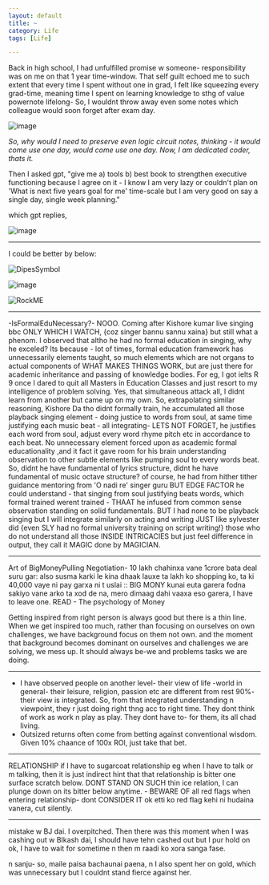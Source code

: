 ```yaml
---
layout: default
title: ~
category: Life
tags: [Life]

---
```


Back in high school, I had unfulfilled promise w someone- responsibility was on me on that 1 year time-window. That self guilt echoed me to such extent that every time I spent without one in grad, I felt like squeezing every grad-time, meaning time I spent on learning knowledge to sthg of value powernote lifelong- So, I wouldnt throw away even some notes which colleague would soon forget after exam day. 

![image](https://github.com/user-attachments/assets/c3832880-8354-48ce-b8c7-d38ca8d5ba8c)

_So, why would I need to preserve even logic circuit notes, thinking - it would come use one day, would come use one day. Now, I am dedicated coder, thats it._

Then I asked gpt, "give me a) tools b) best book to strengthen executive functioning because I agree on it - I know I am very lazy or couldn't plan on 'What is next five years goal for me' time-scale but I am very good on say a single day, single week planning."

which gpt replies, 

![image](https://github.com/user-attachments/assets/016f2e7c-a50c-43dc-8431-b57f6a256d04)

---
I could be better by below:

![DipesSymbol](https://github.com/user-attachments/assets/6c24f530-8022-43aa-9f44-ccb2c6400dd9)

![image](https://github.com/user-attachments/assets/a17cd2d1-08c3-4609-a227-493a7f4f1fd3)

![RockME](https://github.com/user-attachments/assets/9002b6a7-3039-44df-8957-9a393ffdde52)

---
-IsFormalEduNecessary?-  NOOO. Coming after Kishore kumar live singing bbc ONLY WHICH I WATCH, {coz singer bannu sannu xaina} but still what a phenom. I observed that altho he had no formal education in singing, why he exceled? Its because - lot of times, formal education framework has unnecessarily elements taught, so much elements which are not organs to actual components of WHAT MAKES THINGS WORK, but are just there for academic inheritance and passing of knowledge bodies. For eg, I got ielts R 9 once I dared to quit all Masters in Education Classes and just resort to my intelligence of problem solving. Yes, that simultaneous attack all, I didnt learn from another but came up on my own. So, extrapolating similar reasoning, Kishore Da tho didnt formally train, he accumulated all those playback singing element - doing justice to words from soul, at same time justifying each music beat - all integrating- LETS NOT FORGET, he justifies each word from soul, adjust every word rhyme pitch etc in accordance to each beat. No unnecessary element forced upon as academic formal educationality ,and it fact it gave room for his brain understanding observation to other subtle elements like pumping soul to every words beat. So, didnt he have fundamental of lyrics structure, didnt he have fundamental of music octave structure? of course, he had from hither tither guidance mentoring from 'O nadi re' singer guru BUT EDGE FACTOR he could understand - that singing from soul justifying beats words, which formal trained werent trained - THAAT he infused from common sense observation standing on solid fundamentals. BUT I had none to be playback singing but I will integrate similarly on acting and writing JUST like sylvester did {even SLY had no formal university training on script writing!} those who do not understand all those INSIDE INTRICACIES but just feel difference in output, they call it MAGIC done by MAGICIAN.

---
Art of BigMoneyPulling Negotiation- 10 lakh chahinxa vane 1crore bata deal suru gar: also susma karki le kina dhaak lauxe ta lakh ko shopping ko, ta ki 40,000 vaye ni pay garxa ni t uslai :: BIG MONY kunai euta garera fodna sakiyo vane arko ta xod de na, mero dimaag dahi vaaxa eso garera, I have to leave one.
READ - The psychology of Money

Getting inspired from right person is always good but there is a thin line. When we get inspired too much, rather than focusing on ourselves on own challenges, we have background focus on them not own. and the moment that background becomes dominant on ourselves and challenges we are solving, we mess up. It should always be-we and problems tasks we are doing.

---
- I have observed people on another level- their view of life -world in general- their leisure, religion, passion etc are different from rest 90%- their view is integrated. So, from that integrated understanding n viewpoint, they r just doing right thng acc to right time. They dont think of work as work n play as play. They dont have to- for them, its all chad living.
- Outsized returns often come from betting against conventional wisdom. Given 10% chaance of 100x ROI, just take that bet.

---
RELATIONSHIP
if I have to sugarcoat relationship eg when I have to talk or m talking, then it is just indirect hint that that relationship is bitter one surface scratch below. DONT STAND ON SUCH thin ice relation, I can plunge down on its bitter below anytime. - BEWARE OF all red flags when entering relationship- dont CONSIDER IT ok etti ko red flag kehi ni hudaina vanera, cut silently. 

---
mistake w BJ dai. I overpitched. Then there was this moment when I was cashing out w BIkash dai, I should have tehn cashed out but I pur hold on ok, I have to wait for sometime n then m raadi ko xora sanga fase.

n sanju- so, maile paisa bachaunai paena, n I also spent her on gold, which was unnecessary but I couldnt stand fierce against her.
